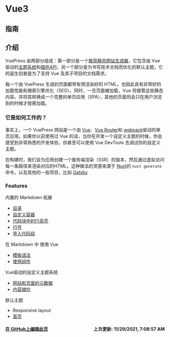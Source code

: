 # Vue3

## 指南

## 介绍
VuePress 由两部分组成：第一部分是一个[极简静态网站生成器](https://github.com/vuejs/vuepress/tree/master/packages/%40vuepress/core)，它包含由 Vue 驱动的[主题系统](https://vuepress.vuejs.org/zh/theme/)和[插件API](https://vuepress.vuejs.org/zh/plugin/)，另一个部分是为书写技术文档而优化的默认主题，它的诞生初衷是为了支持 Vue 及其子项目的文档需求。

每一个由 VuePress 生成的页面都带有预渲染好的 HTML，也因此具有非常好的加载性能和搜索引擎优化（SEO）。同时，一旦页面被加载，Vue 将接管这些静态内容，并将其转换成一个完整的单页应用（SPA），其他的页面则会只在用户浏览到的时候才按需加载。

### 它是如何工作的？

事实上，一个 VuePress 网站是一个由 [Vue](https://vuejs.org/)、[Vue Router](https://github.com/vuejs/vue-router)和 [webpack](https://webpack.js.org/)驱动的单页应用。如果你以前使用过 Vue 的话，当你在开发一个自定义主题的时候，你会感受到非常熟悉的开发体验，你甚至可以使用 Vue DevTools 去调试你的自定义主题。

在构建时，我们会为应用创建一个服务端渲染（SSR）的版本，然后通过虚拟访问每一条路径来渲染对应的HTML。这种做法的灵感来源于 [Nuxt](https://nuxtjs.org/)的 `nuxt generate` 命令，以及其他的一些项目，比如 [Gatsby](https://www.gatsbyjs.com/)

### Features
内置的 Markdown 拓展

- [目录](https://vuepress.vuejs.org/zh/guide/markdown.html#%E7%9B%AE%E5%BD%95)
- [自定义容器](https://vuepress.vuejs.org/zh/guide/markdown.html#%E8%87%AA%E5%AE%9A%E4%B9%89%E5%AE%B9%E5%99%A8)
- [代码块中的行高亮](https://vuepress.vuejs.org/zh/guide/markdown.html#%E4%BB%A3%E7%A0%81%E5%9D%97%E4%B8%AD%E7%9A%84%E8%AF%AD%E6%B3%95%E9%AB%98%E4%BA%AE)
- [行号](https://vuepress.vuejs.org/zh/guide/markdown.html#%E8%A1%8C%E5%8F%B7)
- [导入代码段](https://vuepress.vuejs.org/zh/guide/markdown.html#%E5%AF%BC%E5%85%A5%E4%BB%A3%E7%A0%81%E6%AE%B5)

在 Markdown 中 使用 Vue

- [模板语法](https://vuepress.vuejs.org/zh/guide/using-vue.html#%E6%A8%A1%E6%9D%BF%E8%AF%AD%E6%B3%95)
- [使用组件](https://vuepress.vuejs.org/zh/guide/using-vue.html#%E4%BD%BF%E7%94%A8%E7%BB%84%E4%BB%B6)

Vue驱动的自定义主题系统

- [网站和页面的元数据](https://vuepress.vuejs.org/zh/theme/writing-a-theme.html#%E7%BD%91%E7%AB%99%E5%92%8C%E9%A1%B5%E9%9D%A2%E7%9A%84%E5%85%83%E6%95%B0%E6%8D%AE)
- [内容摘抄](https://vuepress.vuejs.org/zh/theme/writing-a-theme.html#%E5%86%85%E5%AE%B9%E6%91%98%E6%8A%84)

默认主题

- Responsive layout
- [首页](https://vuepress.vuejs.org/zh/theme/default-theme-config.html#%E9%A6%96%E9%A1%B5)


#### [在 GitHub上编辑此页](https://github.com/dingtaogo/digitalchina-frontend.github.io)<span style="margin-top: 0; float: right;font-size: 14px;">上次更新: 11/29/2021, 7:08:57 AM</span> 



